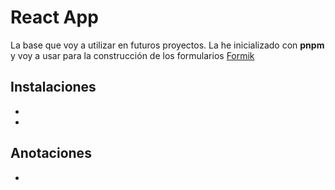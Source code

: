 # React App

La base que voy a utilizar en futuros proyectos. La he inicializado con **pnpm** y voy a usar para la construcción de los formularios [Formik](https://formik.org)

## Instalaciones

- 

- 

## Anotaciones

- 
